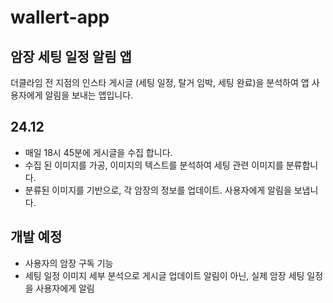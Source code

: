 # wallert-app

## 암장 세팅 일정 알림 앱

더클라임 전 지점의 인스타 게시글 (세팅 일정, 탈거 임박, 세팅 완료)을 분석하여
앱 사용자에게 알림을 보내는 앱입니다.

## 24.12
- 매일 18시 45분에 게시글을 수집 합니다.
- 수집 된 이미지를 가공, 이미지의 텍스트를 분석하여 세팅 관련 이미지를 분류합니다.
- 분류된 이미지를 기반으로, 각 암장의 정보를 업데이트. 사용자에게 알림을 보냅니다.

## 개발 예정
- 사용자의 암장 구독 기능
- 세팅 일정 이미지 세부 분석으로 게시글 업데이트 알림이 아닌, 실제 암장 세팅 일정을 사용자에게 알림
